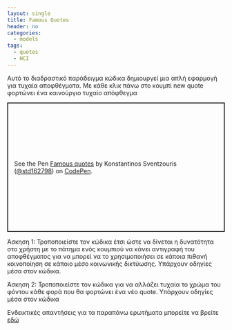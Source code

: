 ```yaml
---
layout: single
title: Famous Quotes
header: no
categories:
  - models
tags:
  - quotes
  - HCI
---
```



Αυτό το διαδραστικό παράδειγμα κώδικα δημιουργεί μια απλή εφαρμογή για τυχαία αποφθέγματα. Με κάθε κλικ πάνω στο κουμπί new quote φορτώνει ένα καινούργιο τυχαίο απόφθεγμα

<p class="codepen" data-height="300" data-default-tab="html,result" data-slug-hash="vYwBOoO" data-user="std162798" style="height: 300px; box-sizing: border-box; display: flex; align-items: center; justify-content: center; border: 2px solid; margin: 1em 0; padding: 1em;">
  <span>See the Pen <a href="https://codepen.io/std162798/pen/vYwBOoO">
  Famous quotes</a> by Konstantinos Sventzouris (<a href="https://codepen.io/std162798">@std162798</a>)
  on <a href="https://codepen.io">CodePen</a>.</span>
</p>
<script async src="https://cpwebassets.codepen.io/assets/embed/ei.js"></script>

Άσκηση 1: Τροποποιείστε τον κώδικα έτσι ώστε να δίνεται η δυνατότητα στο χρήστη με το πάτημα ενός κουμπιού να κάνει αντιγραφή του αποφθέγματος για να μπορεί να το χρησιμοποιήσει σε κάποια πιθανή κοινοποίηση σε κάποιο μέσο κοινωνικής δικτύωσης. Υπάρχουν οδηγίες μέσα στον κώδικα. 

Άσκηση 2: Τροποποιείστε τον κώδικα για να αλλάζει τυχαία το χρώμα του φόντου κάθε φορά που θα φορτώνει ένα νέο quote. Υπάρχουν οδηγίες μέσα στον κώδικα

Ενδεικτικές απαντήσεις για τα παραπάνω ερωτήματα μπορείτε να βρείτε <a href="https://codepen.io/std162798/pen/GRaKrzM">εδώ</a> 